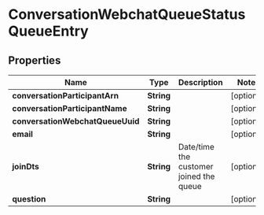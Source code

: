 
# ConversationWebchatQueueStatusQueueEntry

## Properties
Name | Type | Description | Notes
------------ | ------------- | ------------- | -------------
**conversationParticipantArn** | **String** |  |  [optional]
**conversationParticipantName** | **String** |  |  [optional]
**conversationWebchatQueueUuid** | **String** |  |  [optional]
**email** | **String** |  |  [optional]
**joinDts** | **String** | Date/time the customer joined the queue |  [optional]
**question** | **String** |  |  [optional]



